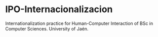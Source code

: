 # IPO-Internacionalizacion

Internationalization practice for Human-Computer Interaction of BSc in Computer Sciences. University of Jaén.
